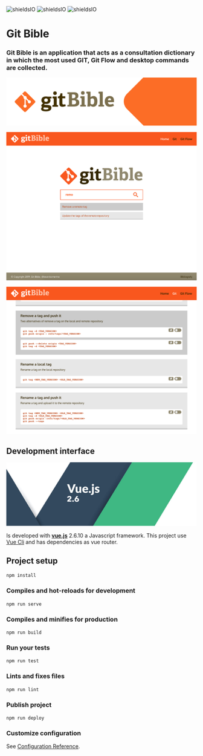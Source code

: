 ![shieldsIO](https://img.shields.io/github/issues/beatrizsmerino/git-bible)
![shieldsIO](https://img.shields.io/github/forks/beatrizsmerino/git-bible)
![shieldsIO](https://img.shields.io/github/stars/beatrizsmerino/git-bible)

# Git Bible

### Git Bible is an application that acts as a consultation dictionary in which the most used GIT, Git Flow and desktop commands are collected.

![GitBible](https://github.com/beatrizsmerino/git-bible/blob/master/doc/images/git-bible-head.svg)

![GitBible - Git search](https://github.com/beatrizsmerino/git-bible/blob/master/doc/images/git-bible-screenshots-1.jpg)

![GitBible - Git commands](https://github.com/beatrizsmerino/git-bible/blob/master/doc/images/git-bible-screenshots-2.jpg)

## Development interface

![GitBible - Git commands](https://github.com/beatrizsmerino/git-bible/blob/master/doc/images/vue-js-2.jpg)

Is developed with **[vue.js](https://vuejs.org/)** 2.6.10 a Javascript framework. This project use [Vue Cli](https://cli.vuejs.org/) and has dependencies as vue router.

## Project setup

```
npm install
```

### Compiles and hot-reloads for development

```
npm run serve
```

### Compiles and minifies for production

```
npm run build
```

### Run your tests

```
npm run test
```

### Lints and fixes files

```
npm run lint
```

### Publish project

```
npm run deploy
```

### Customize configuration

See [Configuration Reference](https://cli.vuejs.org/config/).
